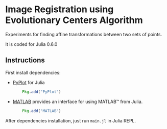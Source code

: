 # Image Registration using Evolutionary Centers Algorithm

Experiments for finding affine transformations between two sets of points. 

It is coded for Julia 0.6.0

## Instructions

First install dependencies:
- [PyPlot](https://github.com/JuliaPy/PyPlot.jl) for Julia
	```julia
		Pkg.add("PyPlot")
	```

- [MATLAB](https://github.com/JuliaInterop/MATLAB.jl)  provides an interface for using MATLAB™ from Julia.
	```julia
		Pkg.add("MATLAB")
	```

After dependencies installation, just run `main.jl` in Julia REPL.